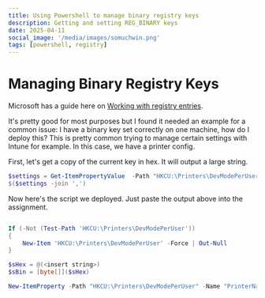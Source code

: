 ```yaml
---
title: Using Powershell to manage binary registry keys
description: Getting and setting REG_BINARY keys
date: 2025-04-11
social_image: '/media/images/somuchwin.png'
tags: [powershell, registry] 
---
```

# Managing Binary Registry Keys

Microsoft has a guide here on [Working with registry entries](https://learn.microsoft.com/en-us/powershell/scripting/samples/working-with-registry-entries?view=powershell-7.5).

It's pretty good for most purposes but I found it needed an example for a common issue: I have a binary key set correctly on one machine, how do I deploy this? This is pretty common trying to manage certain settings with Intune for example. In this case, we have a printer config.

First, let's get a copy of the current key in hex. It will output a large string.

```powershell
$settings = Get-ItemPropertyValue  -Path "HKCU:\Printers\DevModePerUser" -Name "PrinterName"
$($settings -join ',')

```

Now here's the script we deployed. Just paste the output above into the assignment.

```powershell

If (-Not (Test-Path 'HKCU:\Printers\DevModePerUser'))
{
    New-Item 'HKCU:\Printers\DevModePerUser' -Force | Out-Null
}

$sHex = @(<insert string>)
$sBin = [byte[]]($sHex)

New-ItemProperty -Path "HKCU:\Printers\DevModePerUser" -Name "PrinterName" -Value $sBin -PropertyType Binary -Force

```
